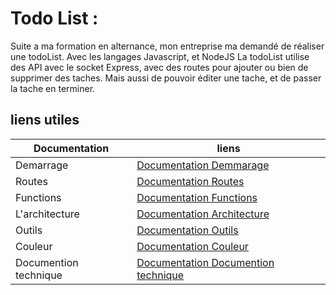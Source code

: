# Todo List :

Suite a ma formation en alternance, mon entreprise ma demandé de réaliser une todoList. Avec les langages Javascript, et NodeJS
La todoList utilise des API avec le socket Express, avec des routes pour ajouter ou bien de supprimer des taches. 
Mais aussi de pouvoir éditer une tache, et de passer la tache en terminer.

## liens utiles

| Documentation             | liens                                                             |
| --------------------------| ------------------------------------------------------------------|
| Demarrage                 | [Documentation Demmarage](https://github.com/Grezor/TodoList/)    |
| Routes                    | [Documentation Routes ](https://github.com/Grezor/TodoList/)      |
| Functions                 | [Documentation Functions](https://github.com/Grezor/TodoList/)    |
| L'architecture            | [Documentation Architecture](https://github.com/Grezor/TodoList/) |
| Outils                    | [Documentation Outils](https://github.com/Grezor/TodoList/)       |
| Couleur                   | [Documentation Couleur](https://github.com/Grezor/TodoList/)      |
| Documention technique     | [Documentation Documention technique](https://github.com/Grezor/TodoList/)      |
